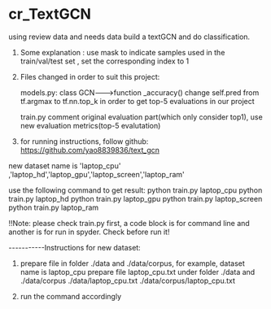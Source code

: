 # cr_TextGCN
using review data and needs data build a textGCN and do classification.

1. Some explanation :
	use mask to indicate samples used in the train/val/test set , set the corresponding index to 1

2. Files changed in order to suit this project:

	models.py:
		class GCN--->function _accuracy()
		change self.pred from tf.argmax to tf.nn.top_k in order to get top-5 evaluations in our project

	train.py 
		comment original evaluation part(which only consider top1), use new evaluation metrics(top-5 evalutation)
	
3. for running instructions, follow github: https://github.com/yao8839836/text_gcn

new dataset name is 'laptop_cpu' ,'laptop_hd','laptop_gpu','laptop_screen','laptop_ram'

use the following command to get result:
python train.py laptop_cpu
python train.py laptop_hd
python train.py laptop_gpu
python train.py laptop_screen
python train.py laptop_ram

!!Note: please check train.py first, a code block is for command line and another is for run in spyder. Check before run it!

-----------Instructions for new dataset:
1. prepare file in folder ./data and ./data/corpus, for example, dataset name is laptop_cpu
prepare file laptop_cpu.txt under folder ./data and ./data/corpus
./data/laptop_cpu.txt
./data/corpus/laptop_cpu.txt

2. run the command accordingly
